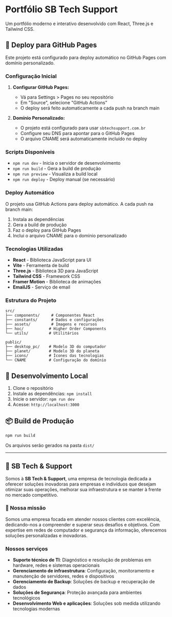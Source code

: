 # Portfólio SB Tech Support

Um portfólio moderno e interativo desenvolvido com React, Three.js e Tailwind CSS.

## 🚀 Deploy para GitHub Pages

Este projeto está configurado para deploy automático no GitHub Pages com domínio personalizado.

### Configuração Inicial

1. **Configurar GitHub Pages:**

   - Vá para Settings > Pages no seu repositório
   - Em "Source", selecione "GitHub Actions"
   - O deploy será feito automaticamente a cada push na branch main

2. **Domínio Personalizado:**
   - O projeto está configurado para usar `sbtechsupport.com.br`
   - Configure seu DNS para apontar para o GitHub Pages
   - O arquivo CNAME será automaticamente incluído no deploy

### Scripts Disponíveis

- `npm run dev` - Inicia o servidor de desenvolvimento
- `npm run build` - Gera a build de produção
- `npm run preview` - Visualiza a build local
- `npm run deploy` - Deploy manual (se necessário)

### Deploy Automático

O projeto usa GitHub Actions para deploy automático. A cada push na branch main:

1. Instala as dependências
2. Gera a build de produção
3. Faz o deploy para GitHub Pages
4. Inclui o arquivo CNAME para o domínio personalizado

### Tecnologias Utilizadas

- **React** - Biblioteca JavaScript para UI
- **Vite** - Ferramenta de build
- **Three.js** - Biblioteca 3D para JavaScript
- **Tailwind CSS** - Framework CSS
- **Framer Motion** - Biblioteca de animações
- **EmailJS** - Serviço de email

### Estrutura do Projeto

```
src/
├── components/     # Componentes React
├── constants/      # Dados e configurações
├── assets/         # Imagens e recursos
├── hoc/           # Higher Order Components
└── utils/         # Utilitários

public/
├── desktop_pc/    # Modelo 3D do computador
├── planet/        # Modelo 3D do planeta
├── icons/         # Ícones das tecnologias
└── CNAME          # Configuração do domínio
```

## 🔧 Desenvolvimento Local

1. Clone o repositório
2. Instale as dependências: `npm install`
3. Inicie o servidor: `npm run dev`
4. Acesse: `http://localhost:3000`

## 📦 Build de Produção

```bash
npm run build
```

Os arquivos serão gerados na pasta `dist/`

---

## 👋 SB Tech & Support

Somos à **SB Tech & Support**, uma empresa de tecnologia dedicada a oferecer soluções inovadoras para empresas e indivíduos que desejam otimizar suas operações, melhorar sua infraestrutura e se manter à frente no mercado competitivo.

### 🎯 Nossa missão

Somos uma empresa focada em atender nossos clientes com excelência, dedicando-nos a compreender e superar seus desafios e objetivos. Com expertise em redes de computador e segurança da informação, oferecemos soluções personalizadas e inovadoras.

### Nossos serviços

- **Suporte técnico de TI**: Diagnóstico e resolução de problemas em hardware, redes e sistemas operacionais
- **Gerenciamento de infraestrutura**: Configuração, monitoramento e manutenção de servidores, redes e dispositivos
- **Gerenciamento de Backup**: Soluções de backup e recuperação de dados
- **Soluções de Segurança**: Proteção avançada para ambientes tecnológicos
- **Desenvolvimento Web e aplicações**: Soluções sob medida utilizando tecnologias modernas
